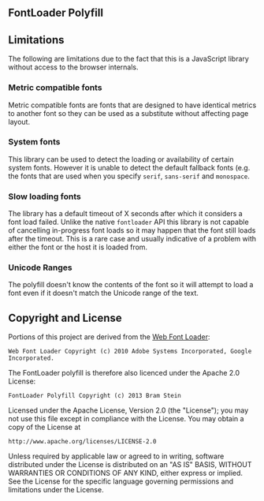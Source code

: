 ## FontLoader Polyfill


## Limitations

The following are limitations due to the fact that this is a JavaScript library without access to the browser internals.

### Metric compatible fonts

Metric compatible fonts are fonts that are designed to have identical metrics to another font so they can be used as a substitute without affecting page layout. 

### System fonts

This library can be used to detect the loading or availability of certain system fonts. However it is unable to detect the default fallback fonts (e.g. the fonts that are used when you specify `serif`, `sans-serif` and `monospace`.

### Slow loading fonts

The library has a default timeout of X seconds after which it considers a font load failed. Unlike the native `fontloader` API this library is not capable of cancelling in-progress font loads so it may happen that the font still loads after the timeout. This is a rare case and usually indicative of a problem with either the font or the host it is loaded from.

### Unicode Ranges

The polyfill doesn't know the contents of the font so it will attempt to load a font even if it doesn't match the Unicode range of the text.

## Copyright and License

Portions of this project are derived from the [Web Font Loader](https://github.com/typekit/webfontloader):

    Web Font Loader Copyright (c) 2010 Adobe Systems Incorporated, Google Incorporated.

The FontLoader polyfill is therefore also licenced under the Apache 2.0 License:

    FontLoader Polyfill Copyright (c) 2013 Bram Stein

Licensed under the Apache License, Version 2.0 (the "License"); you may not use this file except in compliance with the License. You may obtain a copy of the License at

    http://www.apache.org/licenses/LICENSE-2.0

Unless required by applicable law or agreed to in writing, software distributed under the License is distributed on an "AS IS" BASIS, WITHOUT WARRANTIES OR CONDITIONS OF ANY KIND, either express or implied. See the License for the specific language governing permissions and limitations under the License.
